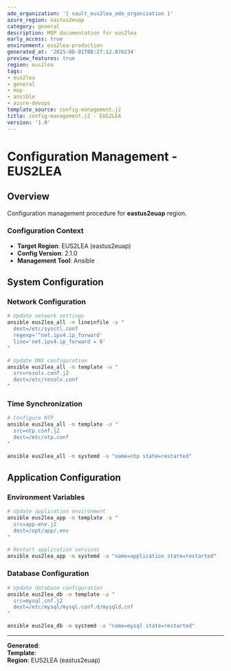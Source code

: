 ```yaml
---
ado_organization: '{ vault_eus2lea_ado_organization }'
azure_region: eastus2euap
category: general
description: MOP documentation for eus2lea
early_access: true
environment: eus2lea-production
generated_at: '2025-08-01T08:27:12.076234'
preview_features: true
region: eus2lea
tags:
- eus2lea
- general
- mop
- ansible
- azure-devops
template_source: config-management.j2
title: config-management.j2 - EUS2LEA
version: '1.0'
---
```



# Configuration Management - EUS2LEA

## Overview

Configuration management procedure for **eastus2euap** region.

### Configuration Context

- **Target Region**: EUS2LEA (eastus2euap)
- **Config Version**: 2.1.0
- **Management Tool**: Ansible

## System Configuration

### Network Configuration
```bash
# Update network settings
ansible eus2lea_all -m lineinfile -a "
  dest=/etc/sysctl.conf
  regexp='^net.ipv4.ip_forward'
  line='net.ipv4.ip_forward = 0'
"

# Update DNS configuration
ansible eus2lea_all -m template -a "
  src=resolv.conf.j2
  dest=/etc/resolv.conf
"
```

### Time Synchronization
```bash
# Configure NTP
ansible eus2lea_all -m template -a "
  src=ntp.conf.j2
  dest=/etc/ntp.conf
"

ansible eus2lea_all -m systemd -a "name=ntp state=restarted"
```

## Application Configuration

### Environment Variables
```bash
# Update application environment
ansible eus2lea_app -m template -a "
  src=app-env.j2
  dest=/opt/app/.env
"

# Restart application services
ansible eus2lea_app -m systemd -a "name=application state=restarted"
```

### Database Configuration
```bash
# Update database configuration
ansible eus2lea_db -m template -a "
  src=mysql.cnf.j2
  dest=/etc/mysql/mysql.conf.d/mysqld.cnf
"

ansible eus2lea_db -m systemd -a "name=mysql state=restarted"
```

---

**Generated**:   
**Template**:   
**Region**: EUS2LEA (eastus2euap)